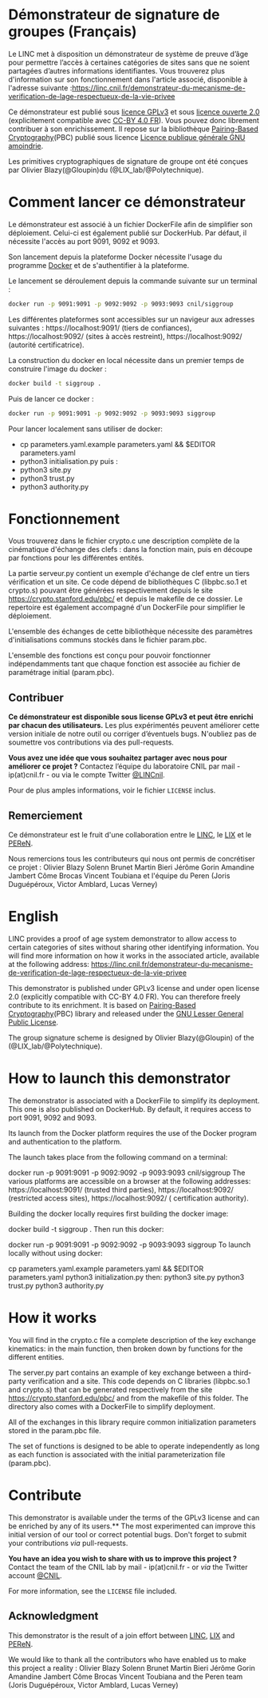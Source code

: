 Démonstrateur de signature de groupes (Français)
===

Le LINC met à disposition un démonstrateur de système de preuve d’âge pour permettre l’accès à certaines catégories de sites sans que ne soient partagées d’autres informations identifiantes. Vous trouverez plus d'information sur son fonctionnement dans l'article associé, disponible à l'adresse suivante :https://linc.cnil.fr/demonstrateur-du-mecanisme-de-verification-de-lage-respectueux-de-la-vie-privee

Ce démonstrateur est publié sous [licence GPLv3](https://www.gnu.org/licenses/gpl-3.0.html) et sous [licence ouverte 2.0](https://www.etalab.gouv.fr/wp-content/uploads/2017/04/ETALAB-Licence-Ouverte-v2.0.pdf) (explicitement compatible avec [CC-BY 4.0 FR](https://creativecommons.org/licenses/by/4.0/deed.fr)). Vous pouvez donc librement contribuer à son enrichissement. Il repose sur la bibliothèque  [Pairing-Based Cryptography](https://crypto.stanford.edu/pbc/)(PBC) publié sous licence [Licence publique générale GNU amoindrie](http://www.gnu.org/licenses/lgpl-3.0.html).

Les primitives cryptographiques de signature de groupe ont été conçues par Olivier Blazy(@Gloupin)du (@LIX_lab/@Polytechnique).

# Comment lancer ce démonstrateur

Le démonstrateur est associé à un fichier DockerFile afin de simplifier son déploiement. Celui-ci est également publié sur DockerHub. Par défaut, il nécessite l'accès au port 9091, 9092 et 9093.

Son lancement depuis la plateforme Docker nécessite l'usage du programme [Docker](https://docs.docker.com/get-docker/) et de s'authentifier à la plateforme.

Le lancement se déroulement depuis la commande suivante sur un terminal :
```bash
docker run -p 9091:9091 -p 9092:9092 -p 9093:9093 cnil/siggroup
```

Les différentes plateformes sont accessibles sur un navigeur aux adresses suivantes : https://localhost:9091/ (tiers de confiances), https://localhost:9092/ (sites à accès restreint), https://localhost:9092/ (autorité certificatrice).

La construction du docker en local nécessite dans un premier temps de construire l'image du docker :
```bash
docker build -t siggroup .
```

Puis de lancer ce docker :
```bash
docker run -p 9091:9091 -p 9092:9092 -p 9093:9093 siggroup
```

Pour lancer localement sans utiliser de docker:
- cp parameters.yaml.example parameters.yaml && $EDITOR parameters.yaml
- python3 initialisation.py
puis :
- python3 site.py
- python3 trust.py
- python3 authority.py

# Fonctionnement

Vous trouverez dans le fichier crypto.c une description complète de la cinématique d'échange des clefs : dans la fonction main, puis en découpe par fonctions pour les différentes entités.

La partie serveur.py contient un exemple d'échange de clef entre un tiers vérification et un site. Ce code dépend de bibliothèques C (libpbc.so.1 et crypto.s) pouvant être générées respectivement depuis le site https://crypto.stanford.edu/pbc/ et depuis le makefile de ce dossier. Le repertoire est également accompagné d'un DockerFile pour simplifier le déploiement.

L'ensemble des échanges de cette bibliothèque nécessite des paramètres d'initialisations communs stockés dans le fichier param.pbc.

L'ensemble des fonctions est conçu pour pouvoir fonctionner indépendamments tant que chaque fonction est associée au fichier de paramétrage initial (param.pbc).

## Contribuer

**Ce démonstrateur est disponible sous license GPLv3 et peut être enrichi par chacun des utilisateurs.** Les plus expérimentés peuvent améliorer cette version initiale de notre outil ou corriger d’éventuels bugs. N'oubliez pas de soumettre vos contributions via des pull-requests.

**Vous avez une idée que vous souhaitez partager avec nous pour améliorer ce projet ?** Contactez l’équipe du laboratoire CNIL par mail - ip(at)cnil.fr - ou via le compte Twitter [@LINCnil](https://twitter.com/LINCnil).

Pour de plus amples informations, voir le fichier ``LICENSE`` inclus.

## Remerciement

Ce démonstrateur est le fruit d'une collaboration entre le [LINC](https://linc.cnil.fr/), le [LIX](https://www.lix.polytechnique.fr) et le [PEReN](https://www.peren.gouv.fr/). 

Nous remercions tous les contributeurs qui nous ont permis de concrétiser ce projet :
Olivier Blazy
Solenn Brunet
Martin Bieri
Jérôme Gorin
Amandine Jambert
Côme Brocas
Vincent Toubiana
et l'équipe du Peren (Joris Duguépéroux, Victor Amblard, Lucas Verney)


English
===

LINC provides a proof of age system demonstrator to allow access to certain categories of sites without sharing other identifying information. You will find more information on how it works in the associated article, available at the following address: https://linc.cnil.fr/demonstrateur-du-mecanisme-de-verification-de-lage-respectueux-de-la-vie-privee

This demonstrator is published under GPLv3 license and under open license 2.0 (explicitly compatible with CC-BY 4.0 FR). You can therefore freely contribute to its enrichment. It is based on  [Pairing-Based Cryptography](https://crypto.stanford.edu/pbc/)(PBC) library and released under the [GNU Lesser General Public License](http://www.gnu.org/licenses/lgpl-3.0.html).

The group signature scheme is designed by Olivier Blazy(@Gloupin) of the (@LIX_lab/@Polytechnique).

# How to launch this demonstrator

The demonstrator is associated with a DockerFile to simplify its deployment. This one is also published on DockerHub. By default, it requires access to port 9091, 9092 and 9093.

Its launch from the Docker platform requires the use of the Docker program and authentication to the platform.

The launch takes place from the following command on a terminal:

docker run -p 9091:9091 -p 9092:9092 -p 9093:9093 cnil/siggroup
The various platforms are accessible on a browser at the following addresses: https://localhost:9091/ (trusted third parties), https://localhost:9092/ (restricted access sites), https://localhost:9092/ ( certification authority).

Building the docker locally requires first building the docker image:

docker build -t siggroup .
Then run this docker:

docker run -p 9091:9091 -p 9092:9092 -p 9093:9093 siggroup
To launch locally without using docker:

cp parameters.yaml.example parameters.yaml && $EDITOR parameters.yaml
python3 initialization.py then:
python3 site.py
python3 trust.py
python3 authority.py

# How it works

You will find in the crypto.c file a complete description of the key exchange kinematics: in the main function, then broken down by functions for the different entities.

The server.py part contains an example of key exchange between a third-party verification and a site. This code depends on C libraries (libpbc.so.1 and crypto.s) that can be generated respectively from the site https://crypto.stanford.edu/pbc/ and from the makefile of this folder. The directory also comes with a DockerFile to simplify deployment.

All of the exchanges in this library require common initialization parameters stored in the param.pbc file.

The set of functions is designed to be able to operate independently as long as each function is associated with the initial parameterization file (param.pbc).

# Contribute
This demonstrator is available under the terms of the GPLv3 license and can be enriched by any of its users.** The most experimented can improve this initial version of our tool or correct potential bugs. Don't forget to submit your contributions *via* pull-requests.

**You have an idea you wish to share with us to improve this project ?** Contact the team of the CNIL lab by mail - ip(at)cnil.fr - or *via* the Twitter account [@CNIL](https://twitter.com/CNIL).

For more information, see the `LICENSE` file included.

## Acknowledgment

This demonstrator is the result of a join effort between [LINC](https://linc.cnil.fr/), [LIX](https://www.lix.polytechnique.fr) and  [PEReN](https://www.peren.gouv.fr/). 



We would like to thank all the contributors who have enabled us to make this project a reality :
Olivier Blazy
Solenn Brunet
Martin Bieri
Jérôme Gorin
Amandine Jambert
Côme Brocas
Vincent Toubiana
and the Peren team (Joris Duguépéroux, Victor Amblard, Lucas Verney)
